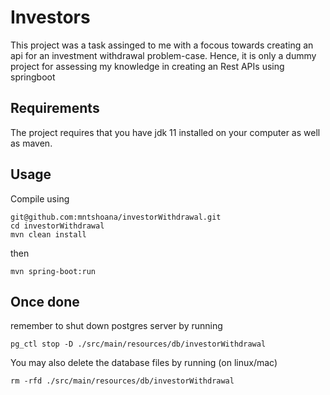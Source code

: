 # Investors
This project was a task assinged to me with a focous towards creating an api for an investment withdrawal problem-case. Hence, it is only a dummy project for assessing my knowledge in creating an Rest APIs using springboot


## Requirements
The project requires that you have jdk 11 installed on your computer as well as maven.

## Usage
Compile using

````
git@github.com:mntshoana/investorWithdrawal.git
cd investorWithdrawal
mvn clean install
````
then 
````
mvn spring-boot:run
````

## Once done
remember to shut down postgres server by running
````
pg_ctl stop -D ./src/main/resources/db/investorWithdrawal
````

You may also delete the database files by running (on linux/mac)
````
rm -rfd ./src/main/resources/db/investorWithdrawal
````
